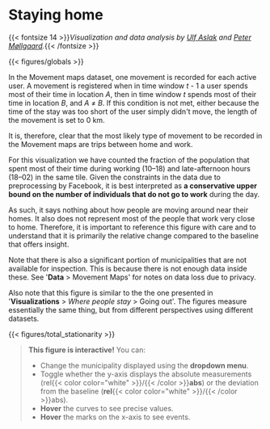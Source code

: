 # **Staying home**
{{< fontsize 14 >}}*Visualization and data analysis by [Ulf Aslak](mailto:ulfaslak@gmail.com) and [Peter Møllgaard](mailto:peter-em@hotmail.com).*{{< /fontsize >}}

{{< figures/globals >}}

In the Movement maps dataset, one movement is recorded for each active user. A movement is registered when in time window *t* - 1 a user spends most of their time in location *A*, then in time window *t* spends most of their time in location *B*, and *A* ≠ *B*. If this condition is not met, either because the time of the stay was too short of the user simply didn't move, the length of the movement is set to 0 km.

It is, therefore, clear that the most likely type of movement to be recorded in the Movement maps are trips between home and work.

For this visualization we have counted the fraction of the population that spent most of their time during working (10–18) and late-afternoon hours (18–02) in the same tile. Given the constraints in the data due to preprocessing by Facebook, it is best interpreted as **a conservative upper bound on the number of individuals that do not go to work** during the day.

As such, it says nothing about how people are moving around near their homes. It also does not represent most of the people that work very close to home. Therefore, it is important to reference this figure with care and to understand that it is primarily the relative change compared to the baseline that offers insight.

Note that there is also a significant portion of municipalities that are not available for inspection. This is because there is not enough data inside these. See '**Data** > Movement Maps' for notes on data loss due to privacy.

Also note that this figure is similar to the the one presented in '**Visualizations** > *Where people stay* > Going out'. The figures measure essentially the same thing, but from different perspectives using different datasets.

{{< figures/total_stationarity >}}

> **This figure is interactive!** You can:
> * Change the municipality displayed using the **dropdown menu**.
> * Toggle whether the y-axis displays the absolute measurements (rel{{< color color="white" >}}/{{< /color >}}**abs**) or the deviation from the baseline (**rel**{{< color color="white" >}}/{{< /color >}}abs).
> * **Hover** the curves to see precise values.
> * **Hover** the marks on the x-axis to see events.